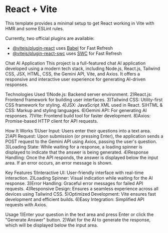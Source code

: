 # React + Vite

This template provides a minimal setup to get React working in Vite with HMR and some ESLint rules.

Currently, two official plugins are available:

- [@vitejs/plugin-react](https://github.com/vitejs/vite-plugin-react/blob/main/packages/plugin-react/README.md) uses [Babel](https://babeljs.io/) for Fast Refresh
- [@vitejs/plugin-react-swc](https://github.com/vitejs/vite-plugin-react-swc) uses [SWC](https://swc.rs/) for Fast Refresh

Chat AI Application
This project is a full-featured chat AI application developed using a modern tech stack, including Node.js, React.js, Tailwind CSS, JSX, HTML, CSS, the Gemini API, Vite, and Axios. It offers a responsive and interactive user experience for generating AI-driven responses.

Technologies Used
1)Node.js: Backend server environment.
2)React.js: Frontend framework for building user interfaces.
3)Tailwind CSS: Utility-first CSS framework for styling.
4)JSX: JavaScript XML used in React.
5)HTML & CSS: Markup and styling languages.
6)Gemini API: For generating AI responses.
7)Vite: Frontend build tool for faster development.
8)Axios: Promise-based HTTP client for API requests.

How It Works
1)User Input: Users enter their questions into a text area.
2)API Request: Upon submission (or pressing Enter), the application sends a POST request to the Gemini API using Axios, passing the user's question.
3)Loading State: While waiting for a response, a loading spinner is displayed to indicate that the answer is being generated.
4)Response Handling: Once the API responds, the answer is displayed below the input area. If an error occurs, an error message is shown.

Key Features
1)Interactive UI: User-friendly interface with real-time interaction.
2)Loading Spinner: Visual indication while waiting for the AI response.
3)Error Handling: Graceful error messages for failed API requests.
4)Responsive Design: Ensures a seamless experience across all devices using Tailwind CSS.
5)Optimized Development: Vite ensures fast development and efficient builds.
6)Easy Integration: Simplified API requests with Axios.

Usage
1)Enter your question in the text area and press Enter or click the "Generate Answer" button.
2)Wait for the AI to generate the response, which will be displayed below the input area.
